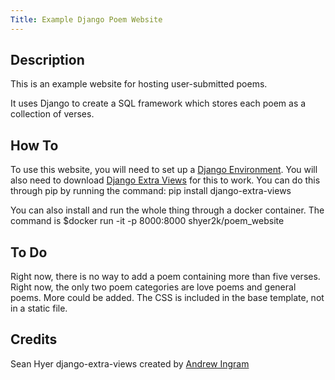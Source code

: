 ```yaml
---
Title: Example Django Poem Website
---
```

## Description

This is an example website for hosting user-submitted poems.

It uses Django to create a SQL framework which stores each poem as a collection of verses.

## How To

To use this website, you will need to set up a [Django Environment](https://www.djangoproject.com/).
You will also need to download [Django Extra Views](https://github.com/AndrewIngram/django-extra-views) for this to work.
You can do this through pip by running the command:
pip install django-extra-views

You can also install and run the whole thing through a docker container.
The command is $docker run -it -p 8000:8000 shyer2k/poem_website

## To Do

Right now, there is no way to add a poem containing more than five verses.
Right now, the only two poem categories are love poems and general poems. More could be added.
The CSS is included in the base template, not in a static file.

## Credits

Sean Hyer
django-extra-views created by [Andrew Ingram](https://github.com/AndrewIngram/)
